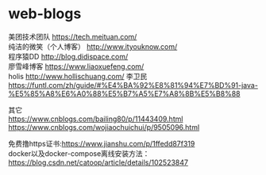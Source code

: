 # web-blogs
美团技术团队 https://tech.meituan.com/  
纯洁的微笑（个人博客） http://www.ityouknow.com/  
程序猿DD  http://blog.didispace.com/  
廖雪峰博客  https://www.liaoxuefeng.com/  
holis     http://www.hollischuang.com/
李卫民   https://funtl.com/zh/guide/#%E4%BA%92%E8%81%94%E7%BD%91-java-%E5%85%A8%E6%A0%88%E5%B7%A5%E7%A8%8B%E5%B8%88
  
  
其它  
https://www.cnblogs.com/bailing80/p/11443409.html  
https://www.cnblogs.com/wojiaochuichui/p/9505096.html  



免费撸https证书:https://www.jianshu.com/p/1ffedd87f319  
docker以及docker-compose离线安装方法：https://blog.csdn.net/catoop/article/details/102523847  

